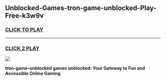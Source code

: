 
## Unblocked-Games-tron-game-unblocked-Play-Free-k3w9v
<h3>
<a href="https://premium76.site?title=tron-game-unblocked&ref=18A1">CLICK TO PLAY</a></h3>
<hr>

<h3>
<a href="https://premium76.site?title=tron-game-unblocked&ref=18A1">CLICK 2 PLAY</a>
  
</h3>

<a href="https://premium76.site?title=tron-game-unblocked&ref=18A1"><img src="https://clearcache.store/games.png"></a>


**tron-game-unblocked games unblocked: Your Gateway to Fun and Accessible Online Gaming**
